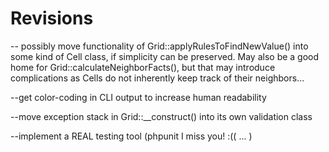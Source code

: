 # Revisions

-- possibly move functionality of Grid::applyRulesToFindNewValue()
into some kind of Cell class, if simplicity can be preserved. 
May also be a good home for Grid::calculateNeighborFacts(), 
but that may introduce complications as Cells 
do not inherently keep track of their neighbors...

--get color-coding in CLI output to increase human readability

--move exception stack in Grid::__construct() into its own validation class

--implement a REAL testing tool (phpunit I miss you! :(( ... )